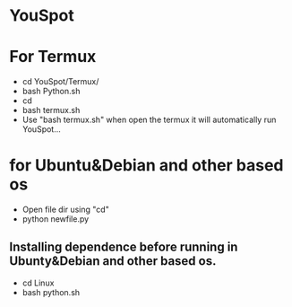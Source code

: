 # YouSpot
# For Termux
* cd YouSpot/Termux/
* bash Python.sh
* cd
* bash termux.sh
* Use "bash termux.sh" when open the termux it will automatically run YouSpot...
# for Ubuntu&Debian and other based os
* Open file dir using "cd" 
* python newfile.py
## Installing dependence before running in Ubunty&Debian and other based os.
* cd Linux
* bash python.sh
